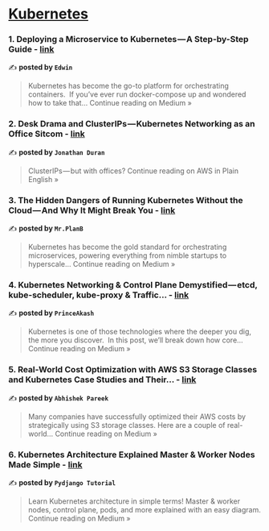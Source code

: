 
<h1><a href=https://medium.com/tag/kubernetes/recommended target="_blank" rel="noopener noreferrer">Kubernetes</a></h1>
<h3>1.  Deploying a Microservice to Kubernetes — A Step-by-Step Guide - <a href="https://slimpotatoboy.medium.com/deploying-a-microservice-to-kubernetes-a-step-by-step-guide-4f04a46e1b26?source=rss------kubernetes-5" target="_blank" rel="noopener noreferrer">link</a></h3>

✍️ **posted by `Edwin`**

<blockquote>Kubernetes has become the go-to platform for orchestrating containers.
 If you’ve ever run docker-compose up and wondered how to take that…
Continue reading on Medium »</blockquote>

<h3>2. Desk Drama and ClusterIPs — Kubernetes Networking as an Office Sitcom - <a href="https://aws.plainenglish.io/desk-drama-and-clusterips-kubernetes-networking-as-an-office-sitcom-dd926631568d?source=rss------kubernetes-5" target="_blank" rel="noopener noreferrer">link</a></h3>

✍️ **posted by `Jonathan Duran`**

<blockquote>ClusterIPs — but with offices?
Continue reading on AWS in Plain English »</blockquote>

<h3>3. The Hidden Dangers of Running Kubernetes Without the Cloud — And Why It Might Break You - <a href="https://medium.com/@PlanB./the-hidden-dangers-of-running-kubernetes-without-the-cloud-and-why-it-might-break-you-ce0b3e1f5d65?source=rss------kubernetes-5" target="_blank" rel="noopener noreferrer">link</a></h3>

✍️ **posted by `Mr.PlanB`**

<blockquote>Kubernetes has become the gold standard for orchestrating microservices, powering everything from nimble startups to hyperscale…
Continue reading on Medium »</blockquote>

<h3>4. Kubernetes Networking & Control Plane Demystified — etcd, kube-scheduler, kube-proxy & Traffic… - <a href="https://medium.com/@prince2025akash/kubernetes-networking-control-plane-demystified-etcd-kube-scheduler-kube-proxy-traffic-191c652f0093?source=rss------kubernetes-5" target="_blank" rel="noopener noreferrer">link</a></h3>

✍️ **posted by `PrinceAkash`**

<blockquote>Kubernetes is one of those technologies where the deeper you dig, the more you discover.
 In this post, we’ll break down how core…
Continue reading on Medium »</blockquote>

<h3>5. Real-World Cost Optimization with AWS S3 Storage Classes and Kubernetes Case Studies and Their… - <a href="https://medium.com/@abhishekpareekjp17/real-world-cost-optimization-with-aws-s3-storage-classes-and-kubernetes-case-studies-and-their-d43913e595ad?source=rss------kubernetes-5" target="_blank" rel="noopener noreferrer">link</a></h3>

✍️ **posted by `Abhishek Pareek`**

<blockquote>Many companies have successfully optimized their AWS costs by strategically using S3 storage classes. Here are a couple of real-world…
Continue reading on Medium »</blockquote>

<h3>6. Kubernetes Architecture Explained Master & Worker Nodes Made Simple - <a href="https://pydjango-tutorial.medium.com/kubernetes-architecture-explained-master-worker-nodes-made-simple-5dd4245b98c9?source=rss------kubernetes-5" target="_blank" rel="noopener noreferrer">link</a></h3>

✍️ **posted by `Pydjango Tutorial`**

<blockquote>Learn Kubernetes architecture in simple terms! Master & worker nodes, control plane, pods, and more explained with an easy diagram.
Continue reading on Medium »</blockquote>

